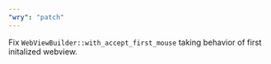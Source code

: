 ```yaml
---
"wry": "patch"
---
```


Fix `WebViewBuilder::with_accept_first_mouse` taking behavior of first initalized webview.
